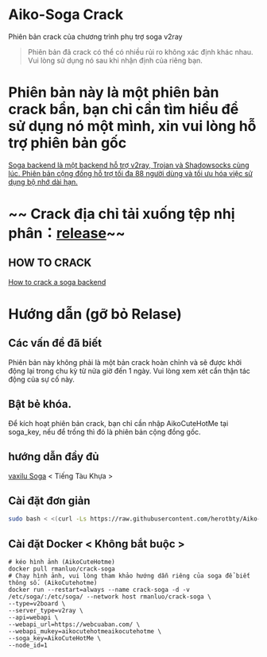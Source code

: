 # Aiko-Soga Crack
 Phiên bản crack của chương trình phụ trợ soga v2ray

> Phiên bản đã crack có thể có nhiều rủi ro không xác định khác nhau. Vui lòng sử dụng nó sau khi nhận định của riêng bạn.
# Phiên bản này là một phiên bản crack bẩn, bạn chỉ cần tìm hiểu để sử dụng nó một mình, xin vui lòng hỗ trợ phiên bản gốc

[Soga backend là một backend hỗ trợ v2ray, Trojan và Shadowsocks cùng lúc. Phiên bản cộng đồng hỗ trợ tối đa 88 người dùng và tối ưu hóa việc sử dụng bộ nhớ dài hạn.](https://github.com/sprov065/soga)

# ~~ Crack địa chỉ tải xuống tệp nhị phân：[release](https://github.com/herotbty/Aiko-Soga-Crack/releases/tag/2.0.6)~~

## HOW TO CRACK

[How to crack a soga backend](https://www.rman.top/2021/02/07/crack-soga/)

# Hướng dẫn (gỡ bỏ Relase)

## Các vấn đề đã biết

Phiên bản này không phải là một bản crack hoàn chỉnh và sẽ được khởi động lại trong chu kỳ từ nửa giờ đến 1 ngày. Vui lòng xem xét cẩn thận tác động của sự cố này.

## Bật bẻ khóa.

Để kích hoạt phiên bản crack, bạn chỉ cần nhập AikoCuteHotMe tại soga_key, nếu để trống thì đó là phiên bản cộng đồng gốc.

## hướng dẫn đầy đủ

[vaxilu Soga](https://soga.yougotme.cc/) < Tiếng Tàu Khựa >

## Cài đặt đơn giản

``` bash
sudo bash < <(curl -Ls https://raw.githubusercontent.com/herotbty/Aiko-Soga-Crack/master/install.sh)
```

## Cài đặt Docker < Không bắt buộc >

``` Docker
# kéo hình ảnh (AikoCuteHotme)
docker pull rmanluo/crack-soga
# Chạy hình ảnh, vui lòng tham khảo hướng dẫn riêng của soga để biết thông số. (AikoCutehotme)
docker run --restart=always --name crack-soga -d -v /etc/soga/:/etc/soga/ --network host rmanluo/crack-soga \
--type=v2board \
--server_type=v2ray \
--api=webapi \
--webapi_url=https://webcuaban.com/ \
--webapi_mukey=aikocutehotmeaikocutehotme \
--soga_key=AikoCuteHotMe \
--node_id=1
```
